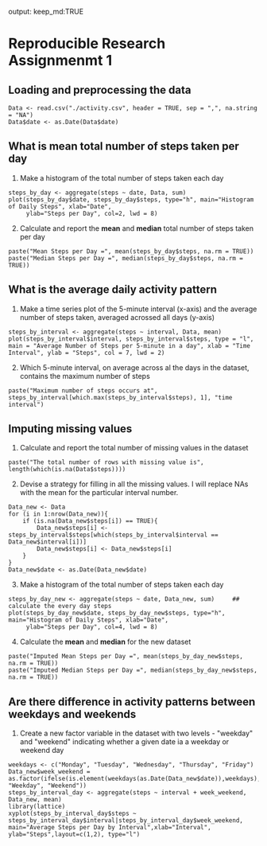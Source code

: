 output: keep_md:TRUE
# Reproducible Research Assignmenmt 1

## Loading and preprocessing the data

```{r,echo=TRUE}
Data <- read.csv("./activity.csv", header = TRUE, sep = ",", na.string = "NA")
Data$date <- as.Date(Data$date)
```

## What is mean total number of steps taken per day

1. Make a histogram of the total number of steps taken each day

```{r,echo=TRUE}
steps_by_day <- aggregate(steps ~ date, Data, sum)     
plot(steps_by_day$date, steps_by_day$steps, type="h", main="Histogram of Daily Steps", xlab="Date", 
     ylab="Steps per Day", col=2, lwd = 8)
```

2. Calculate and report the **mean** and **median** total number of steps taken per day

```{r,echo=TRUE}
paste("Mean Steps per Day =", mean(steps_by_day$steps, na.rm = TRUE))
paste("Median Steps per Day =", median(steps_by_day$steps, na.rm = TRUE))
```

## What is the average daily activity pattern

1. Make a time series plot of the 5-minute interval (x-axis) and the average number of steps taken, averaged
acrossed all days (y-axis)

```{r,echo=TRUE}
steps_by_interval <- aggregate(steps ~ interval, Data, mean)
plot(steps_by_interval$interval, steps_by_interval$steps, type = "l", main = "Average Number of Steps per 5-minute in a day", xlab = "Time Interval", ylab = "Steps", col = 7, lwd = 2)
```

2. Which 5-minute interval, on average across al the days in the dataset, contains the maximum number of steps

```{r,echo=TRUE}
paste("Maximum number of steps occurs at", steps_by_interval[which.max(steps_by_interval$steps), 1], "time interval")
```

## Imputing missing values

1. Calculate and report the total number of missing values in the dataset

```{r,echo=TRUE}
paste("The total number of rows with missing value is", length(which(is.na(Data$steps))))
```

2. Devise a strategy for filling in all the missing values. I will replace NAs with the mean for the particular interval number. 

```{r,echo=TRUE}
Data_new <- Data                 
for (i in 1:nrow(Data_new)){
    if (is.na(Data_new$steps[i]) == TRUE){
        Data_new$steps[i] <- steps_by_interval$steps[which(steps_by_interval$interval == Data_new$interval[i])]
        Data_new$steps[i] <- Data_new$steps[i]
    }
}
Data_new$date <- as.Date(Data_new$date)
```

3. Make a histogram of the total number of steps taken each day 

```{r,echo=TRUE}
steps_by_day_new <- aggregate(steps ~ date, Data_new, sum)     ## calculate the every day steps
plot(steps_by_day_new$date, steps_by_day_new$steps, type="h", main="Histogram of Daily Steps", xlab="Date", 
     ylab="Steps per Day", col=4, lwd = 8)
```

4. Calculate the **mean** and **median** for the new dataset

```{r,echo=TRUE}
paste("Imputed Mean Steps per Day =", mean(steps_by_day_new$steps, na.rm = TRUE))
paste("Imputed Median Steps per Day =", median(steps_by_day_new$steps, na.rm = TRUE))
```


## Are there difference in activity patterns between weekdays and weekends

1. Create a new factor variable in the dataset with two levels - "weekday" and "weekend" indicating whether a given date ia a weekday or weekend day

```{r,echo=TRUE}
weekdays <- c("Monday", "Tuesday", "Wednesday", "Thursday", "Friday")
Data_new$week_weekend = as.factor(ifelse(is.element(weekdays(as.Date(Data_new$date)),weekdays), "Weekday", "Weekend"))
steps_by_interval_day <- aggregate(steps ~ interval + week_weekend, Data_new, mean)
library(lattice)
xyplot(steps_by_interval_day$steps ~ steps_by_interval_day$interval|steps_by_interval_day$week_weekend, main="Average Steps per Day by Interval",xlab="Interval", ylab="Steps",layout=c(1,2), type="l")
```